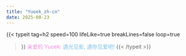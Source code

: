 ```yaml
---
title: "Yuoek_zh-cn"
date: 2025-08-23
---
```


<!-- require APlayer -->
<link rel="stylesheet" href="/renderjs/aplayer/dist/APlayer.min.css">
<script src="/renderjs/aplayer/dist/APlayer.min.js"></script>
<!-- require MetingJS -->
<script src="/renderjs/meting/dist/Meting.min.js"></script>


{{< typeit 
tag=h2
speed=100
lifeLike=true
breakLines=false
loop=true
>}}
<font color="#ee98e3de"> 亲爱的 Yuoek: </font>
<font color="#7cc0e7"> 遇光见影, </font><font color="#7cc0e7"> 遇你见爱吧! </font>
{{< /typeit >}}


<meting-js
    name="黑暗之光 (Version 2) "
    artist="雷光夏"
    url="/voice/kugou/sophieSong/黑暗之光 (Version 2) - 雷光夏/黑暗之光 (Version 2).mp3 "
    cover="/voice/kugou/sophieSong/黑暗之光 (Version 2) - 雷光夏/黑暗之光 (Version 2)_封面.jpg"
    lrc="/voice/kugou/sophieSong/黑暗之光 (Version 2) - 雷光夏/黑暗之光 (Version 2)_原文歌词.lrc" 
    autoplay="true"
    loop="false"
    mutex="true">
</meting-js>
